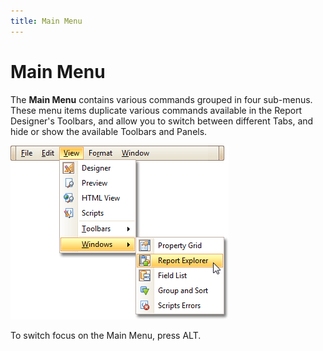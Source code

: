 ```yaml
---
title: Main Menu
---
```

# Main Menu
The **Main Menu** contains various commands grouped in four sub-menus. These menu items duplicate various commands available in the Report Designer's Toolbars, and allow you to switch between different Tabs, and hide or show the available Toolbars and Panels.

![RD_Elements_MainMenu_0](../../../../../images/Img11135.png)

To switch focus on the Main Menu, press ALT.
